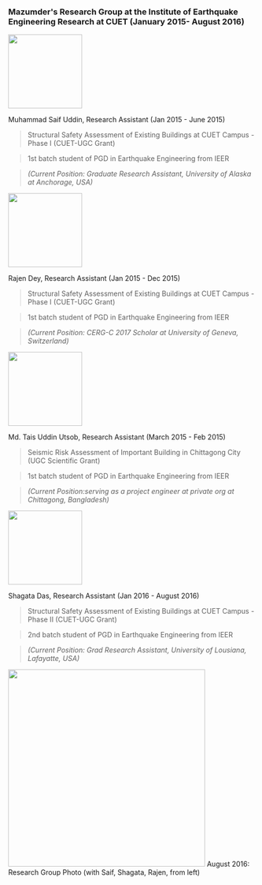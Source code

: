### Mazumder's Research Group at the Institute of Earthquake Engineering Research at CUET (January 2015- August 2016)

<img src="../img/saif.png" width="150px">

Muhammad Saif Uddin, Research Assistant (Jan 2015 -  June 2015)
> Structural Safety Assessment of Existing Buildings at CUET Campus - Phase I (CUET-UGC Grant)

> 1st batch student of PGD in Earthquake Engineering from IEER

> *(Current Position: Graduate Research Assistant, University of Alaska at Anchorage, USA)*

<img src="../img/rajen.png" width="150px">

Rajen Dey, Research Assistant (Jan 2015 - Dec 2015)
> Structural Safety Assessment of Existing Buildings at CUET Campus - Phase I (CUET-UGC Grant)

> 1st batch student of PGD in Earthquake Engineering from IEER

> *(Current Position: CERG-C 2017 Scholar at University of Geneva, Switzerland)*

<img src="../img/utsob.png" width="150px">

Md. Tais Uddin Utsob, Research Assistant (March 2015 - Feb 2015)
> Seismic Risk Assessment of Important Building in Chittagong City (UGC Scientific Grant)

> 1st batch student of PGD in Earthquake Engineering from IEER

> *(Current Position:serving as a project engineer at private org at Chittagong, Bangladesh)*

<img src="../img/shagata.png" width="150px">

Shagata Das, Research Assistant (Jan 2016 -  August 2016)
> Structural Safety Assessment of Existing Buildings at CUET Campus - Phase II (CUET-UGC Grant)

> 2nd batch student of PGD in Earthquake Engineering from IEER

> *(Current Position: Grad Research Assistant, University of Lousiana, Lafayatte, USA)*


<img src="../img/IEER_students.png" width="400px">
August 2016: Research Group Photo (with Saif, Shagata, Rajen, from left)
